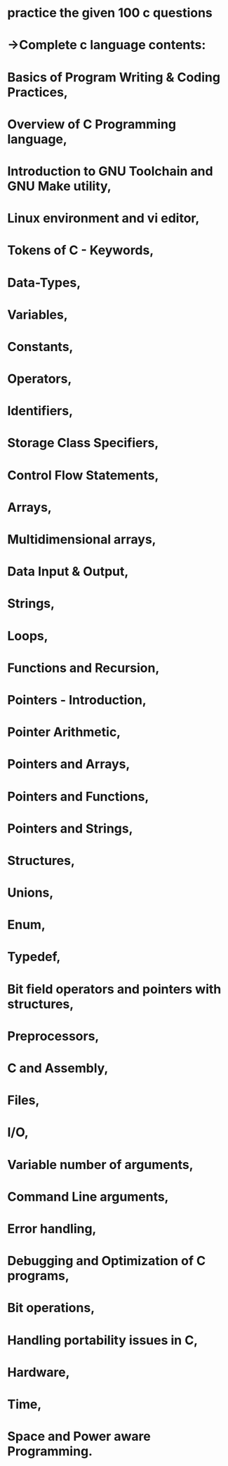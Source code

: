 # practice the given 100 c questions


# ->Complete c language contents:



# Basics of Program Writing & Coding Practices, 
# Overview of C Programming language, 
# Introduction to GNU Toolchain and GNU Make utility, 
# Linux environment and vi editor, 
# Tokens of C - Keywords, 
# Data-Types, 
# Variables, 
# Constants, 
# Operators, 
# Identifiers, 
# Storage Class Specifiers, 
# Control Flow Statements, 
# Arrays, 
# Multidimensional arrays, 
# Data Input & Output, 
# Strings, 
# Loops, 
# Functions and Recursion, 
# Pointers - Introduction, 
# Pointer Arithmetic, 
# Pointers and Arrays, 
# Pointers and Functions, 
# Pointers and Strings, 
# Structures, 
# Unions, 
# Enum, 
# Typedef, 
# Bit field operators and pointers with structures, 
# Preprocessors, 
# C and Assembly, 
# Files, 
# I/O, 
# Variable number of arguments, 
# Command Line arguments, 
# Error handling, 
# Debugging and Optimization of C programs, 
# Bit operations, 
# Handling portability issues in C, 
# Hardware, 
# Time, 
# Space and Power aware Programming.
